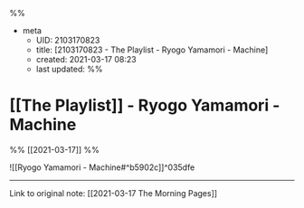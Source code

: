 %%
- meta
	- UID: 2103170823
	- title: [2103170823 - The Playlist - Ryogo Yamamori - Machine]
	- created: 2021-03-17 08:23
	- last updated: 
%%

# [[The Playlist]] - Ryogo Yamamori - Machine

%% [[2021-03-17]] %%

![[Ryogo Yamamori - Machine#^b5902c]]^035dfe

---

Link to original note: [[2021-03-17 The Morning Pages]]